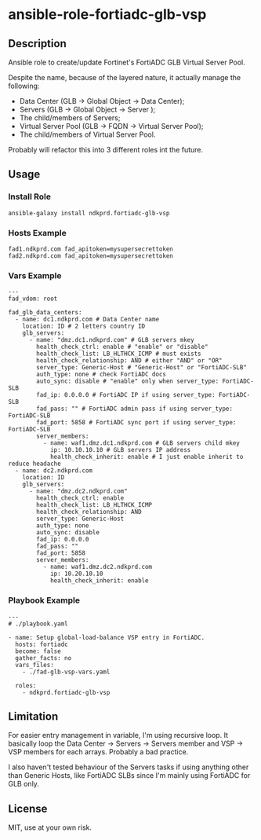 # ansible-role-fortiadc-glb-vsp

## Description

Ansible role to create/update Fortinet's FortiADC GLB Virtual Server Pool.

Despite the name, because of the layered nature, it actually manage the following:
- Data Center (GLB -> Global Object -> Data Center);
- Servers (GLB -> Global Object -> Server );
- The child/members of Servers;
- Virtual Server Pool (GLB -> FQDN -> Virtual Server Pool);
- The child/members of Virtual Server Pool.

Probably will refactor this into 3 different roles int the future.

## Usage

### Install Role

```
ansible-galaxy install ndkprd.fortiadc-glb-vsp
```

### Hosts Example

```
fad1.ndkprd.com fad_apitoken=mysupersecrettoken
fad2.ndkprd.com fad_apitoken=mysupersecrettoken
```

### Vars Example

```
---
fad_vdom: root

fad_glb_data_centers:
  - name: dc1.ndkprd.com # Data Center name
    location: ID # 2 letters country ID
    glb_servers:
      - name: "dmz.dc1.ndkprd.com" # GLB servers mkey
        health_check_ctrl: enable # "enable" or "disable"
        health_check_list: LB_HLTHCK_ICMP # must exists
        health_check_relationship: AND # either "AND" or "OR"
        server_type: Generic-Host # "Generic-Host" or "FortiADC-SLB"
        auth_type: none # check FortiADC docs
        auto_sync: disable # "enable" only when server_type: FortiADC-SLB
        fad_ip: 0.0.0.0 # FortiADC IP if using server_type: FortiADC-SLB
        fad_pass: "" # FortiADC admin pass if using server_type: FortiADC-SLB
        fad_port: 5858 # FortiADC sync port if using server_type: FortiADC-SLB
        server_members:
          - name: waf1.dmz.dc1.ndkprd.com # GLB servers child mkey
            ip: 10.10.10.10 # GLB servers IP address
            health_check_inherit: enable # I just enable inherit to reduce headache
  - name: dc2.ndkprd.com
    location: ID
    glb_servers:
      - name: "dmz.dc2.ndkprd.com"
        health_check_ctrl: enable
        health_check_list: LB_HLTHCK_ICMP
        health_check_relationship: AND
        server_type: Generic-Host
        auth_type: none
        auto_sync: disable
        fad_ip: 0.0.0.0
        fad_pass: ""
        fad_port: 5858
        server_members:
          - name: waf1.dmz.dc2.ndkprd.com
            ip: 10.20.10.10
            health_check_inherit: enable

```

### Playbook Example

```
---
# ./playbook.yaml

- name: Setup global-load-balance VSP entry in FortiADC.
  hosts: fortiadc
  become: false
  gather_facts: no
  vars_files:
    - ./fad-glb-vsp-vars.yaml

  roles:
    - ndkprd.fortiadc-glb-vsp

```

## Limitation

For easier entry management in variable, I'm using recursive loop. It basically loop the Data Center -> Servers -> Servers member and VSP -> VSP members for each arrays. Probably a bad practice.

I also haven't tested behaviour of the Servers tasks if using anything other than Generic Hosts, like FortiADC SLBs since I'm mainly using FortiADC for GLB only.

## License

MIT, use at your own risk.